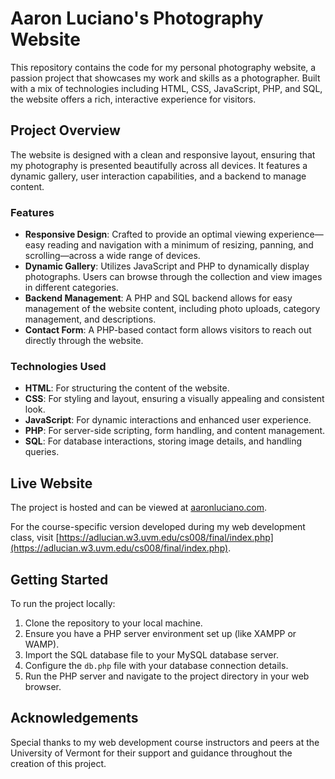 # Aaron Luciano's Photography Website

This repository contains the code for my personal photography website, a passion project that showcases my work and skills as a photographer. Built with a mix of technologies including HTML, CSS, JavaScript, PHP, and SQL, the website offers a rich, interactive experience for visitors.

## Project Overview

The website is designed with a clean and responsive layout, ensuring that my photography is presented beautifully across all devices. It features a dynamic gallery, user interaction capabilities, and a backend to manage content.

### Features

- **Responsive Design**: Crafted to provide an optimal viewing experience—easy reading and navigation with a minimum of resizing, panning, and scrolling—across a wide range of devices.
- **Dynamic Gallery**: Utilizes JavaScript and PHP to dynamically display photographs. Users can browse through the collection and view images in different categories.
- **Backend Management**: A PHP and SQL backend allows for easy management of the website content, including photo uploads, category management, and descriptions.
- **Contact Form**: A PHP-based contact form allows visitors to reach out directly through the website.

### Technologies Used

- **HTML**: For structuring the content of the website.
- **CSS**: For styling and layout, ensuring a visually appealing and consistent look.
- **JavaScript**: For dynamic interactions and enhanced user experience.
- **PHP**: For server-side scripting, form handling, and content management.
- **SQL**: For database interactions, storing image details, and handling queries.

## Live Website

The project is hosted and can be viewed at [aaronluciano.com](https://aaronluciano.com).

For the course-specific version developed during my web development class, visit [https://adlucian.w3.uvm.edu/cs008/final/index.php](https://adlucian.w3.uvm.edu/cs008/final/index.php).

## Getting Started

To run the project locally:

1. Clone the repository to your local machine.
2. Ensure you have a PHP server environment set up (like XAMPP or WAMP).
3. Import the SQL database file to your MySQL database server.
4. Configure the `db.php` file with your database connection details.
5. Run the PHP server and navigate to the project directory in your web browser.

## Acknowledgements

Special thanks to my web development course instructors and peers at the University of Vermont for their support and guidance throughout the creation of this project.
